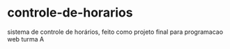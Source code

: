 # controle-de-horarios

sistema de controle de horários, feito como projeto final para programacao web turma A
